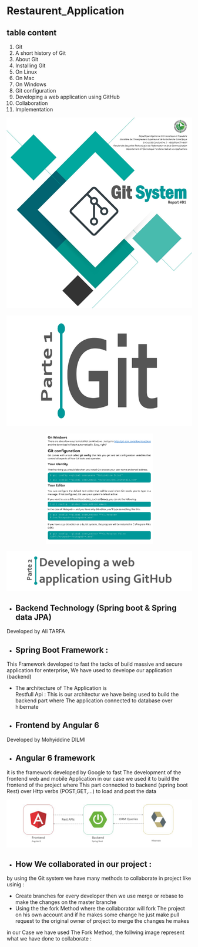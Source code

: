 # Restaurent_Application
## table content
1. Git	
2. A short history of Git	 
3. About Git	 
4. Installing Git	 
5. On Linux	 
6. On Mac	 
7. On Windows	 
8. Git configuration	 
9. Developing a web application using GitHub  
10. Collaboration	 
11. Implementation	 

<div style="text-align:center"><img  heigh="600" src ="https://github.com/alitarfa/Restaurant_Application/blob/master/images/img%201.jpg" /></div>
<br>
<div style="text-align:center">
    <img  height="300" src ="https://github.com/alitarfa/Restaurant_Application/blob/master/images/img%202.jpg"/>
</div>
<br>
<div style="text-align:center">
    <img  height="300" src ="https://github.com/alitarfa/Restaurant_Application/blob/master/images/img%204.jpg"/>
</div>
<br>
<img src="https://github.com/alitarfa/Restaurant_Application/blob/master/images/img%207.jpg"/>

- ## Backend Technology (Spring boot & Spring data JPA)
Developed by Ali TARFA 
- ## Spring Boot Framework : 
This Framework developed to fast the tacks of build massive and secure application for enterprise,
We have used to develope our application (backend) 

- The architecture of The Application is  
    Restfull Api : This is our architectur we have being used to build the backend part where The application connected to database over hibernate
 
- ## Frontend by Angular 6
Developed by Mohyiddine DILMI
- ## Angular 6 framework
it is the framework developed by Google to fast The development of the frontend web and mobile Application 
in our case we used it to build the frontend of the project where This part connected to backend (spring boot Rest) over Http verbs (POST,GET,...) to load and post the data 

<img src="https://github.com/alitarfa/Restaurant_Application/blob/master/images/img%208.jpg"/>

 - ## How We collaborated in our project :
 by using the Git system we have many methods to collaborate in project like usinig :
  - Create branches for every developer then we use merge or rebase to make the changes on the master branche 
  - Using the the fork Method where the collaborator will fork The project on his own account and if he makes some change he just make pull request to the original owner of project to merge the changes he makes 
  
  in our Case we have used The Fork Method, the follwing image represent what we have done to collaborate :

<img height src="" />





